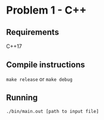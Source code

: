 # Problem 1 - C++

## Requirements
C++17

## Compile instructions
`make release` or `make debug`

## Running
`./bin/main.out [path to input file]`
